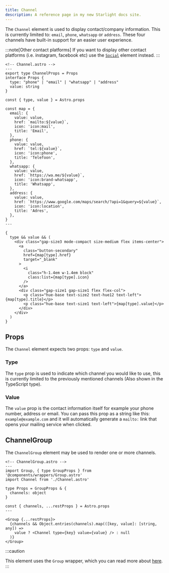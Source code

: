 ```yaml
---
title: Channel
description: A reference page in my new Starlight docs site.
---
```


The `Channel` element is used to display contact/company information. This is currently limited to: `email`, `phone`, `whatsapp` or `address`. These four channels have built-in support for an easier user experience.

:::note[Other contact platforms]
If you want to display other contact platforms (i.e. instagram, facebook etc) use the [`Social`](/elements/social) element instead.
:::

```astro
<!-- Channel.astro -->
---
export type ChannelProps = Props
interface Props {
  type: "phone" | "email" | "whatsapp" | "address"
  value: string
}

const { type, value } = Astro.props

const map = {
  email: {
    value: value,
    href: `mailto:${value}`,
    icon: 'icon:mail',
    title: 'Email',
  },
  phone: {
    value: value,
    href: `tel:${value}`,
    icon: 'icon:phone',
    title: 'Telefoon',
  },
  whatsapp: {
    value: value,
    href: `https://wa.me/${value}`,
    icon: 'icon:brand-whatsapp',
    title: 'Whatsapp',
  },
  address: {
    value: value,
    href: `https://www.google.com/maps/search/?api=1&query=${value}`,
    icon: 'icon:location',
    title: 'Adres',
  },
}
---

{
  type && value && (
    <div class="gap-size3 mode-compact size-medium flex items-center">
      <a
        class="button-secondary"
        href={map[type].href}
        target="_blank"
      >
        <i
          class="h-1.4em w-1.4em block"
          class:list={map[type].icon}
        />
      </a>
      <div class="gap-size1 gap-size1 flex flex-col">
        <p class="hue-base text-size2 text-hue12 text-left">{map[type].title}</p>
        <p class="hue-base text-size1 text-left">{map[type].value}</p>
      </div>
    </div>
  )
}
```

## Props

The `Channel` element expects two props: `type` and `value`.

### Type

The `type` prop is used to indicate which channel you would like to use, this is currently limited to the previously mentioned channels (Also shown in the TypeScript type).

### Value

The `value` prop is the contact information itself for example your phone number, address or email. You can pass this prop as a string like this: `example@example.com` and it will automatically generate a `mailto:` link that opens your mailing service when clicked.

## ChannelGroup

The `ChannelGroup` element may be used to render one or more channels.

```astro
<!-- ChannelGroup.astro -->
---
import Group, { type GroupProps } from '@components/wrappers/Group.astro'
import Channel from './Channel.astro'

type Props = GroupProps & {
  channels: object
}

const { channels, ...restProps } = Astro.props
---

<Group {...restProps}>
  {channels && Object.entries(channels).map(([key, value]: [string, any]) =>
    value ? <Channel type={key} value={value} /> : null
  )}
</Group>
```

:::caution

This element uses the `Group` wrapper, which you can read more about [here](/wrappers/group).
:::
